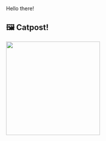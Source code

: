 Hello there!



## 🖼️ Catpost!

<sub>
    <img src="https://cdn2.thecatapi.com/images/3bl.jpg" height="256">
</sub>

